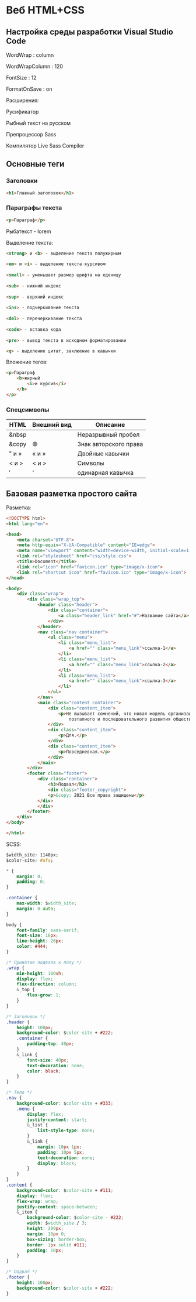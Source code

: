 # Веб HTML+CSS

## Настройка среды разработки Visual Studio Code

WordWrap : column

WordWrapColumn : 120

FontSize : 12

FormatOnSave : on

Расширения:

Русификатор

Рыбный текст на русском

Препроцессор Sass

Компилятор Live Sass Compiler

## Основные теги

### Заголовки

```html
<h1>Главный заголовок</h1>
```

### Параграфы текста

```html
<p>Параграф</p>
```
Рыбатекст - lorem<tab>

Выделение текста:

```html
<strong> и <b> - выделение текста полужирным
    
<em> и <i> - выделение текста курсивом
    
<small> - уменьшает размер шрифта на еденицу
    
<sub> - нижний индекс
    
<sup> - верхний индекс
    
<ins> - подчеркивание текста
    
<del> - перечеркивание текста
    
<code> - вставка кода
    
<pre> - вывод текста в исходном форматировании

<q> - выделение цитат, заклюение в кавычки
```

Вложение тегов:
```html
<p>Параграф 
    <b>жирный 
        <i>и курсив</i>
    </b>
</p>
```

### Спецсимволы

HTML | Внешний вид | Описание
------------ | ------------- | --------------
&nbsp |  | Неразрывный пробел
&copy | © | Знак авторского права
&quot; и &raquo; | « и » | Двойные кавычки
&lt; и &gt; | < и > | Символы
&prime; | ' | одинарная кавычка

## Базовая разметка простого сайта

Разметка:
```html
<!DOCTYPE html>
<html lang="en">

<head>
    <meta charset="UTF-8">
    <meta http-equiv="X-UA-Compatible" content="IE=edge">
    <meta name="viewport" content="width=device-width, initial-scale=1.0">
    <link rel="stylesheet" href="css/style.css">
    <title>Document</title>
    <link rel="icon" href="favicon.ico" type="image/x-icon">
    <link rel="shortcut icon" href="favicon.ico" type="image/x-icon">
</head>

<body>
    <div class="wrap">
        <div class="wrap_top">
            <header class="header">
                <div class="container">
                    <a class="header_link" href="#">Название сайта</a>
                </div>
            </header>
            <nav class="nav container">
                <ul class="menu">
                    <li class="menu_list">
                        <a href="" class="menu_link">ссылка-1</a>
                    </li>
                    <li class="menu_list">
                        <a href="" class="menu_link">ссылка-2</a>
                    </li>
                    <li class="menu_list">
                        <a href="" class="menu_link">ссылка-3</a>
                    </li>
                </ul>
            </nav>
            <main class="content container">
                <div class="content_item">
                    <p>Не вызывает сомнений, что новая модель организационной деятельности требует от нас анализа
                        поэтапного и последовательного развития общества.</p>
                </div>
                <div class="content_item">
                    <p>Для.</p>
                </div>
                <div class="content_item">
                    <p>Повседневная.</p>
                </div>
            </main>
        </div>
        <footer class="footer">
            <div class="container">
                <h3>Подвал</h3>
                <div class="footer_copyright">
                <p>&copy; 2021 Все права защищены</p>
            </div>
            </div>
        </footer>
    </div>
</body>

</html>
```

SCSS:
```css
$width_site: 1140px;
$color-site: #afa;

* {
    margin: 0;
    padding: 0;
}

.container {
    max-width: $width_site;
    margin: 0 auto;
}

body {
    font-family: sans-serif;
    font-size: 16px;
    line-height: 26px;
    color: #444;
}

/* Прижатие подвала к полу */
.wrap {
    min-height: 100vh;
    display: flex;
    flex-direction: column;
    &_top {
        flex-grow: 1;
    }
}

/* Заголовок */
.header {
    height: 100px;
    background-color: $color-site + #222;
    .container {
        padding-top: 40px;
    }
    &_link {
        font-size: 40px;
        text-decoration: none;
        color: black;
    }
}

/* Тело */
.nav {
    background-color: $color-site + #333;
    .menu {
        display: flex;
        justify-content: start;
        &_list {
            list-style-type: none;
        }
        &_link {
            margin: 10px 1px;
            padding: 10px 5px;
            text-decoration: none;
            display: block;
        }
    }
}
.content {
    background-color: $color-site + #111;
    display: flex;
    flex-wrap: wrap;
    justify-content: space-between;
    &_item {
        background-color: $color-site - #222;
        width: $width_site / 3;
        height: 200px;
        margin: 10px 0;
        box-sizing: border-box;
        border: 1px solid #111;
        padding: 10px;
    }
}

/* Подвал */
.footer {
    height: 100px;
    background-color: $color-site + #222;
}

```

